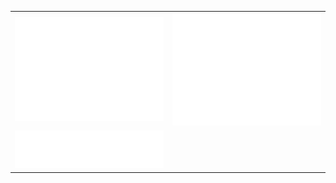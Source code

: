 <table>
  <tr>
    <td><img src="https://raw.githubusercontent.com/jaredkoontz/jaredkoontz/main/metrics.base.svg" alt="ᓚᘏᗢ"></td>
    <td><img src="https://raw.githubusercontent.com/jaredkoontz/jaredkoontz/main/metrics.plugin.achievements.compact.svg" alt="ᓚᘏᗢ"></td>
  </tr>
  <tr>
    <td><img src="https://raw.githubusercontent.com/jaredkoontz/jaredkoontz/main/metrics.plugin.languages.indepth.svg" alt="ᓚᘏᗢ"></td>
    <td></td>
  </tr>
</table>
